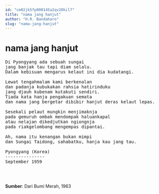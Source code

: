 ```yaml
---
id: "cm02jk5fp000145a2qv20kil7"
title: "nama jang hanjut"
author: "H.R. Bandaharo"
slug: "nama-jang-hanjut"
---
```


# nama jang hanjut

<pre>
Di Pyongyang ada sebuah sungai
jang banjak tau tapi diam selalu.
Dalam kebisuan mengarus kelaut ini dia kudatangi.

Lewat tengahmalam kami berkenalan
dan padanja kubukakan rahsia hatirinduku
jang djauh kubenam kutakuti sendiri.
Tiada kata hanja pengakuan semata
dan nama jang bergetar dibibir hanjut deras kelaut lepas.

Sesekali pelaut mungkin menjimaknja
pada gemuruh ombak mendompak haluankapal
atau nelajan dikedjutkan ngiongnja
pada riakgelombang mengempas dipantai.

Ah, nama itu kenangan bukan mimpi
dan Sungai Taidong, sahabatku, hanja kau jang tau.

Pyongyang (Korea)
---------------
September 1959
</pre>
<br/><br/>

**Sumber**: Dari Bumi Merah, 1963

